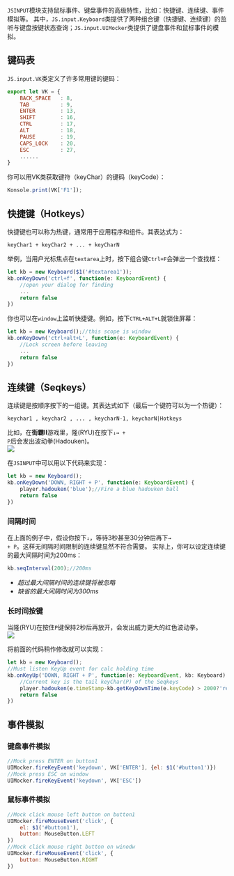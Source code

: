 <code>JSINPUT</code>模块支持鼠标事件、键盘事件的高级特性，比如：快捷键、连续键、事件模拟等。
其中，<code>JS.input.Keyboard</code>类提供了两种组合键（快捷键、连续键）的监听与键盘按键状态查询；<code>JS.input.UIMocker</code>类提供了键盘事件和鼠标事件的模拟。

## 键码表
<code>JS.input.VK</code>类定义了许多常用键的键码：
```javascript
export let VK = {
    BACK_SPACE   : 8,   
    TAB          : 9,   
    ENTER        : 13,  
    SHIFT        : 16,  
    CTRL         : 17,  
    ALT          : 18,  
    PAUSE        : 19,  
    CAPS_LOCK    : 20,  
    ESC          : 27,
    ......
}            
```
你可以用VK类获取键符（keyChar）的键码（keyCode）：
```javascript
Konsole.print(VK['F1']);
```

## 快捷键（Hotkeys）
快捷键也可以称为热键，通常用于应用程序和组件。其表达式为：
```text
keyChar1 + keyChar2 + ... + keyCharN
```

举例，当用户光标焦点在<code>textarea</code>上时，按下组合键<code>Ctrl+F</code>会弹出一个查找框：
```javascript
let kb = new Keyboard($1('#textarea1'));
kb.onKeyDown('ctrl+f', function(e: KeyboardEvent) {
    //open your dialog for finding
    ...
    return false
})
```

你也可以在<code>window</code>上监听快捷键。例如，按下<code>CTRL+ALT+L</code>就锁住屏幕：
```javascript
let kb = new Keyboard();//this scope is window
kb.onKeyDown('ctrl+alt+L', function(e: KeyboardEvent) {
    //Lock screen before leaving 
    ...
    return false
})
```

## 连续键（Seqkeys）
连续键是按顺序按下的一组键。其表达式如下（最后一个键符可以为一个热键）：
```text
keychar1 , keychar2 , ... , keycharN-1, keycharN|Hotkeys 
```

比如，在<b>街霸II</b>游戏里，隆(RYU)在按下<code>↓→ + P</code>后会发出波动拳(Hadouken)。<br>
<img src="assets/images/ryu-hado-blue.gif" />

在<code>JSINPUT</code>中可以用以下代码来实现：
```javascript
let kb = new Keyboard();
kb.onKeyDown('DOWN, RIGHT + P', function(e: KeyboardEvent) {
    player.hadouken('blue');//Fire a blue hadouken ball
    return false
})
```

### 间隔时间
在上面的例子中，假设你按下<code>↓</code>，等待3秒甚至30分钟后再下<code>→ + P</code>。这样无间隔时间限制的连续键显然不符合需要。
实际上，你可以设定连续键的最大间隔时间为200ms：
```javascript
kb.seqInterval(200);//200ms
```
* *超过最大间隔时间的连续键将被忽略*
* *缺省的最大间隔时间为300ms*

### 长时间按键
当隆(RYU)在按住<code>P</code>键保持2秒后再放开，会发出威力更大的红色波动拳。<br>
<img src="assets/images/ryu-hado-red.gif" />

将前面的代码稍作修改就可以实现：
```javascript
let kb = new Keyboard();
//Must listen KeyUp event for calc holding time
kb.onKeyUp('DOWN, RIGHT + P', function(e: KeyboardEvent, kb: Keyboard) {
    //Current key is the tail keyChar(P) of the Seqkeys
    player.hadouken(e.timeStamp-kb.getKeyDownTime(e.keyCode) > 2000?'red':'blue');
    return false
})
```

## 事件模拟

### 键盘事件模拟
```javascript
//Mock press ENTER on button1
UIMocker.fireKeyEvent('keydown', VK['ENTER'], {el: $1('#button1')})
//Mock press ESC on window
UIMocker.fireKeyEvent('keydown', VK['ESC'])
```

### 鼠标事件模拟
```javascript
//Mock click mouse left button on button1
UIMocker.fireMouseEvent('click', {
    el: $1('#button1'),
    button: MouseButton.LEFT
})
//Mock click mouse right button on winodw
UIMocker.fireMouseEvent('click', {
    button: MouseButton.RIGHT
})
```